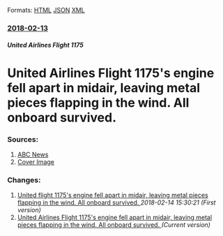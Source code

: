
Formats: [HTML](/news/2018/02/13/united-airlines-flight-1175-s-engine-fell-apart-in-midair-leaving-metal-pieces-flapping-in-the-wind-all-onboard-survived.html)  [JSON](/news/2018/02/13/united-airlines-flight-1175-s-engine-fell-apart-in-midair-leaving-metal-pieces-flapping-in-the-wind-all-onboard-survived.json)  [XML](/news/2018/02/13/united-airlines-flight-1175-s-engine-fell-apart-in-midair-leaving-metal-pieces-flapping-in-the-wind-all-onboard-survived.xml)  

### [2018-02-13](/news/2018/02/13/index.md)

##### United Airlines Flight 1175
# United Airlines Flight 1175's engine fell apart in midair, leaving metal pieces flapping in the wind. All onboard survived. 




### Sources:

1. [ABC News](http://abcnews.go.com/US/passengers-recall-horrible-moment-united-plane-engine-fell/story?id=53072150)
1. [Cover Image](https://s.abcnews.com/images/US/HT_United_engine3_180214KA_16x9_992.jpg)

### Changes:

1. [United flight 1175's engine fell apart in midair, leaving metal pieces flapping in the wind. All onboard survived. ](/news/2018/02/13/united-flight-1175-s-engine-fell-apart-in-midair-leaving-metal-pieces-flapping-in-the-wind-all-onboard-survived.md) _2018-02-14 15:30:21 (First version)_
1. [United Airlines Flight 1175's engine fell apart in midair, leaving metal pieces flapping in the wind. All onboard survived. ](/news/2018/02/13/united-airlines-flight-1175-s-engine-fell-apart-in-midair-leaving-metal-pieces-flapping-in-the-wind-all-onboard-survived.md) _(Current version)_
